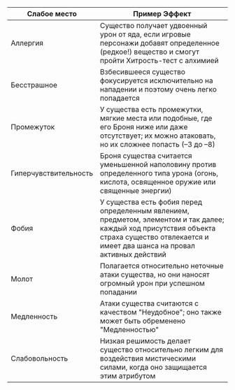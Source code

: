 Слабое место | Пример Эффект
--|-
Аллергия | Существо получает удвоенный урон от яда, если игровые персонажи добавят определенное (редкое!) вещество и смогут пройти Хитрость-тест с алхимией 
Бесстрашное | Взбесившееся существо фокусируется исключительно на нападении и поэтому очень легко попадается
Промежуток | У существа есть промежутки, мягкие места или подобные, где его Броня ниже или даже отсутствует; их можно атаковать, но их сложнее попасть (–3 до –8) 
Гиперчувствительность | Броня существа считается уменьшенной наполовину против определенного типа урона (огонь, кислота, освященное оружие или священные энергии)
Фобия | У существа есть фобия перед определенным явлением, предметом, элементом и так далее; каждый ход присутствия объекта страха существо отвлекается и имеет два шанса на провал активных действий
Молот | Полагается относительно неточные атаки существа, но они наносят огромный урон при успешном попадании
Медленность | Атаки существа считаются с качеством "Неудобное"; оно также может быть обременено "Медленностью"
Слабовольность | Низкая решимость делает существо относительно легким для воздействия мистическими силами, когда оно защищается этим атрибутом
